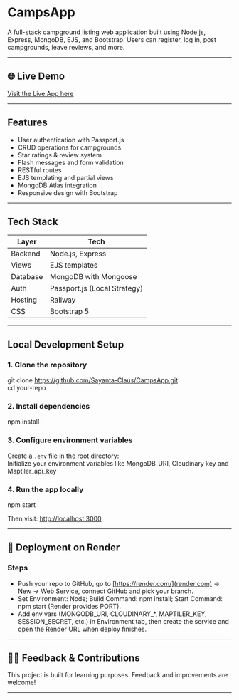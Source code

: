 #  CampsApp

A full-stack campground listing web application built using Node.js, Express, MongoDB, EJS, and Bootstrap. Users can register, log in, post campgrounds, leave reviews, and more.


---

## 🌐 Live Demo

[Visit the Live App here](https://campsapp.onrender.com/)


---


##  Features

- User authentication with Passport.js
- CRUD operations for campgrounds
- Star ratings & review system
- Flash messages and form validation
- RESTful routes
- EJS templating and partial views
- MongoDB Atlas integration
- Responsive design with Bootstrap

---

##  Tech Stack

| Layer      | Tech                            |
|------------|---------------------------------|
| Backend    | Node.js, Express                |
| Views      | EJS templates                   |
| Database   | MongoDB with Mongoose           |
| Auth       | Passport.js (Local Strategy)    |
| Hosting    | Railway                         |
| CSS        | Bootstrap 5                     |

---

##  Local Development Setup

### 1. Clone the repository


git clone https://github.com/Sayanta-Claus/CampsApp.git
<br>
cd your-repo

### 2. Install dependencies


npm install


### 3. Configure environment variables

Create a `.env` file in the root directory:
<br>
Initialize your environment variables like MongoDB_URI, Cloudinary key and Maptiler_api_key

### 4. Run the app locally

npm start

Then visit: [http://localhost:3000](http://localhost:3000)

---

## 🚀 Deployment on Render

### Steps

- Push your repo to GitHub, go to [https://render.com/](render.com) → New → Web Service, connect GitHub and pick your branch.
- Set Environment: Node; Build Command: npm install; Start Command: npm start (Render provides PORT).
- Add env vars (MONGODB_URI, CLOUDINARY_*, MAPTILER_KEY, SESSION_SECRET, etc.) in Environment tab, then create the service and open the Render URL when deploy finishes.

---


## 🙋‍♂️ Feedback & Contributions

This project is built for learning purposes. Feedback and improvements are welcome!

---



